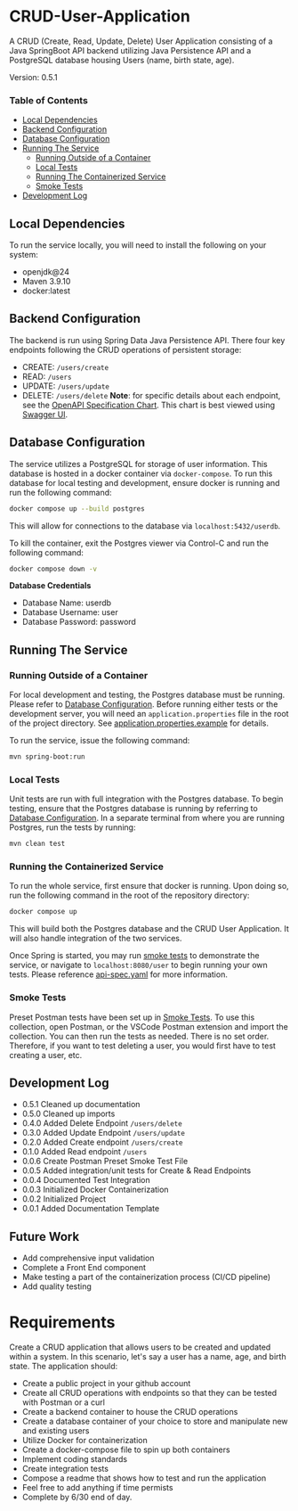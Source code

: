 # CRUD-User-Application
A CRUD (Create, Read, Update, Delete) User Application consisting of a Java SpringBoot API backend utilizing Java Persistence API and a PostgreSQL database housing Users (name, birth state, age).

Version: 0.5.1

### Table of Contents
- [Local Dependencies](#local-dependencies)
- [Backend Configuration](#backend-configuration)
- [Database Configuration](#database-configuration)
- [Running The Service](#running-the-service)
    - [Running Outside of a Container](#running-outside-of-a-container)
    - [Local Tests](#local-tests)
    - [Running The Containerized Service](#running-the-containerized-service)
    - [Smoke Tests](#smoke-tests)
- [Development Log](#development-log)

## Local Dependencies
To run the service locally, you will need to install the following on your system:
- openjdk@24
- Maven 3.9.10
- docker:latest

## Backend Configuration
The backend is run using Spring Data Java Persistence API. There four key endpoints following the CRUD operations of persistent storage:
- CREATE: `/users/create`
- READ: `/users`
- UPDATE: `/users/update`
- DELETE: `/users/delete`
**Note**: for specific details about each endpoint, see the [OpenAPI Specification Chart](/docs/api-spec.yaml). This chart is best viewed using [Swagger UI](https://swagger.io/tools/swagger-ui/).

## Database Configuration
The service utilizes a PostgreSQL for storage of user information. This database is hosted in a docker container via `docker-compose`. To run this database for local testing and development, ensure docker is running and run the following command:
```bash
docker compose up --build postgres
```

This will allow for connections to the database via `localhost:5432/userdb`.

To kill the container, exit the Postgres viewer via Control-C and run the following command:
```bash
docker compose down -v
```
**Database Credentials**
- Database Name: userdb
- Database Username: user
- Database Password: password

## Running The Service

### Running Outside of a Container
For local development and testing, the Postgres database must be running. Please refer to [Database Configuration](#database-configuration). Before running either tests or the development server, you will need an `application.properties` file in the root of the project directory. See [application.properties.example](/docs/application.properties.example) for details.

To run the service, issue the following command:
```bash
mvn spring-boot:run
```


### Local Tests
Unit tests are run with full integration with the Postgres database. To begin testing, ensure that the Postgres database is running by referring to [Database Configuration](#database-configuration).
In a separate terminal from where you are running Postgres, run the tests by running:
```bash
mvn clean test
```

### Running the Containerized Service

To run the whole service, first ensure that docker is running. Upon doing so, run the following command in the root of the repository directory:
```bash
docker compose up
```

This will build both the Postgres database and the CRUD User Application. It will also handle integration of the two services.

Once Spring is started, you may run [smoke tests](#smoke-tests) to demonstrate the service, or navigate to `localhost:8080/user` to begin running your own tests. Please reference [api-spec.yaml](/docs/api-spec.yaml) for more information.

### Smoke Tests
Preset Postman tests have been set up in [Smoke Tests](/smoke-tests/CRUD%20User%20Application%20Smoke%20Tests.postman_collection.json). To use this collection, open Postman, or the VSCode Postman extension and import the collection. You can then run the tests as needed. There is no set order. Therefore, if you want to test deleting a user, you would first have to test creating a user, etc.

## Development Log
- 0.5.1 Cleaned up documentation
- 0.5.0 Cleaned up imports
- 0.4.0 Added Delete Endpoint `/users/delete`
- 0.3.0 Added Update Endpoint `/users/update`
- 0.2.0 Added Create endpoint `/users/create`
- 0.1.0 Added Read endpoint `/users`
- 0.0.6 Create Postman Preset Smoke Test File
- 0.0.5 Added integration/unit tests for Create & Read Endpoints
- 0.0.4 Documented Test Integration
- 0.0.3 Initialized Docker Containerization
- 0.0.2 Initialized Project
- 0.0.1 Added Documentation Template

## Future Work
- Add comprehensive input validation
- Complete a Front End component
- Make testing a part of the containerization process (CI/CD pipeline)
- Add quality testing


# Requirements
Create a CRUD application that allows users to be created and updated within a system. In this scenario, let's say a user has a name, age, and birth state. The application should:
- Create a public project in your github account
- Create all CRUD operations with endpoints so that they can be tested with Postman or a curl
- Create a backend container to house the CRUD operations
- Create a database container of your choice to store and manipulate new and existing users
- Utilize Docker for containerization
- Create a docker-compose file to spin up both containers
- Implement coding standards
- Create integration tests
- Compose a readme that shows how to test and run the application
- Feel free to add anything if time permists
- Complete by 6/30 end of day.
